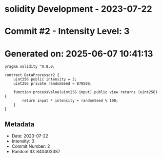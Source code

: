 ﻿# solidity Development - 2023-07-22
# Commit #2 - Intensity Level: 3
# Generated on: 2025-06-07 10:41:13
```solidity
pragma solidity ^0.8.0;

contract DataProcessor2 {
    uint256 public intensity = 3;
    uint256 private randomSeed = 878508;

    function processValue(uint256 input) public view returns (uint256) {
        return input * intensity + randomSeed % 100;
    }
}
```
## Metadata
- Date: 2023-07-22
- Intensity: 3
- Commit Number: 2
- Random ID: 840403387

